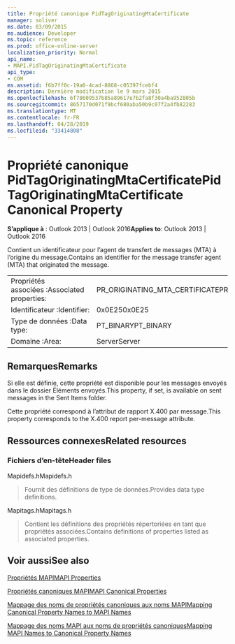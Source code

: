```yaml
---
title: Propriété canonique PidTagOriginatingMtaCertificate
manager: soliver
ms.date: 03/09/2015
ms.audience: Developer
ms.topic: reference
ms.prod: office-online-server
localization_priority: Normal
api_name:
- MAPI.PidTagOriginatingMtaCertificate
api_type:
- COM
ms.assetid: f6b7ff0c-19a0-4cad-8868-c05397fcebf4
description: Dernière modification le 9 mars 2015
ms.openlocfilehash: 6f78609537b85a89617e7b2fa8f30a4ba952805b
ms.sourcegitcommit: 8657170d071f9bcf680aba50b9c07f2a4fb82283
ms.translationtype: MT
ms.contentlocale: fr-FR
ms.lasthandoff: 04/28/2019
ms.locfileid: "33414808"
---
```

# <a name="pidtagoriginatingmtacertificate-canonical-property"></a><span data-ttu-id="c358e-103">Propriété canonique PidTagOriginatingMtaCertificate</span><span class="sxs-lookup"><span data-stu-id="c358e-103">PidTagOriginatingMtaCertificate Canonical Property</span></span>

  
  
<span data-ttu-id="c358e-104">**S’applique à** : Outlook 2013 | Outlook 2016</span><span class="sxs-lookup"><span data-stu-id="c358e-104">**Applies to**: Outlook 2013 | Outlook 2016</span></span> 
  
<span data-ttu-id="c358e-105">Contient un identificateur pour l’agent de transfert de messages (MTA) à l’origine du message.</span><span class="sxs-lookup"><span data-stu-id="c358e-105">Contains an identifier for the message transfer agent (MTA) that originated the message.</span></span>
  
|||
|:-----|:-----|
|<span data-ttu-id="c358e-106">Propriétés associées :</span><span class="sxs-lookup"><span data-stu-id="c358e-106">Associated properties:</span></span>  <br/> |<span data-ttu-id="c358e-107">PR_ORIGINATING_MTA_CERTIFICATE</span><span class="sxs-lookup"><span data-stu-id="c358e-107">PR_ORIGINATING_MTA_CERTIFICATE</span></span>  <br/> |
|<span data-ttu-id="c358e-108">Identificateur :</span><span class="sxs-lookup"><span data-stu-id="c358e-108">Identifier:</span></span>  <br/> |<span data-ttu-id="c358e-109">0x0E25</span><span class="sxs-lookup"><span data-stu-id="c358e-109">0x0E25</span></span>  <br/> |
|<span data-ttu-id="c358e-110">Type de données :</span><span class="sxs-lookup"><span data-stu-id="c358e-110">Data type:</span></span>  <br/> |<span data-ttu-id="c358e-111">PT_BINARY</span><span class="sxs-lookup"><span data-stu-id="c358e-111">PT_BINARY</span></span>  <br/> |
|<span data-ttu-id="c358e-112">Domaine :</span><span class="sxs-lookup"><span data-stu-id="c358e-112">Area:</span></span>  <br/> |<span data-ttu-id="c358e-113">Server</span><span class="sxs-lookup"><span data-stu-id="c358e-113">Server</span></span>  <br/> |
   
## <a name="remarks"></a><span data-ttu-id="c358e-114">Remarques</span><span class="sxs-lookup"><span data-stu-id="c358e-114">Remarks</span></span>

<span data-ttu-id="c358e-115">Si elle est définie, cette propriété est disponible pour les messages envoyés dans le dossier Éléments envoyés.</span><span class="sxs-lookup"><span data-stu-id="c358e-115">This property, if set, is available on sent messages in the Sent Items folder.</span></span>
  
<span data-ttu-id="c358e-116">Cette propriété correspond à l’attribut de rapport X.400 par message.</span><span class="sxs-lookup"><span data-stu-id="c358e-116">This property corresponds to the X.400 report per-message attribute.</span></span>
  
## <a name="related-resources"></a><span data-ttu-id="c358e-117">Ressources connexes</span><span class="sxs-lookup"><span data-stu-id="c358e-117">Related resources</span></span>

### <a name="header-files"></a><span data-ttu-id="c358e-118">Fichiers d’en-tête</span><span class="sxs-lookup"><span data-stu-id="c358e-118">Header files</span></span>

<span data-ttu-id="c358e-119">Mapidefs.h</span><span class="sxs-lookup"><span data-stu-id="c358e-119">Mapidefs.h</span></span>
  
> <span data-ttu-id="c358e-120">Fournit des définitions de type de données.</span><span class="sxs-lookup"><span data-stu-id="c358e-120">Provides data type definitions.</span></span>
    
<span data-ttu-id="c358e-121">Mapitags.h</span><span class="sxs-lookup"><span data-stu-id="c358e-121">Mapitags.h</span></span>
  
> <span data-ttu-id="c358e-122">Contient les définitions des propriétés répertoriées en tant que propriétés associées.</span><span class="sxs-lookup"><span data-stu-id="c358e-122">Contains definitions of properties listed as associated properties.</span></span>
    
## <a name="see-also"></a><span data-ttu-id="c358e-123">Voir aussi</span><span class="sxs-lookup"><span data-stu-id="c358e-123">See also</span></span>



[<span data-ttu-id="c358e-124">Propriétés MAPI</span><span class="sxs-lookup"><span data-stu-id="c358e-124">MAPI Properties</span></span>](mapi-properties.md)
  
[<span data-ttu-id="c358e-125">Propriétés canoniques MAPI</span><span class="sxs-lookup"><span data-stu-id="c358e-125">MAPI Canonical Properties</span></span>](mapi-canonical-properties.md)
  
[<span data-ttu-id="c358e-126">Mappage des noms de propriétés canoniques aux noms MAPI</span><span class="sxs-lookup"><span data-stu-id="c358e-126">Mapping Canonical Property Names to MAPI Names</span></span>](mapping-canonical-property-names-to-mapi-names.md)
  
[<span data-ttu-id="c358e-127">Mappage des noms MAPI aux noms de propriétés canoniques</span><span class="sxs-lookup"><span data-stu-id="c358e-127">Mapping MAPI Names to Canonical Property Names</span></span>](mapping-mapi-names-to-canonical-property-names.md)

